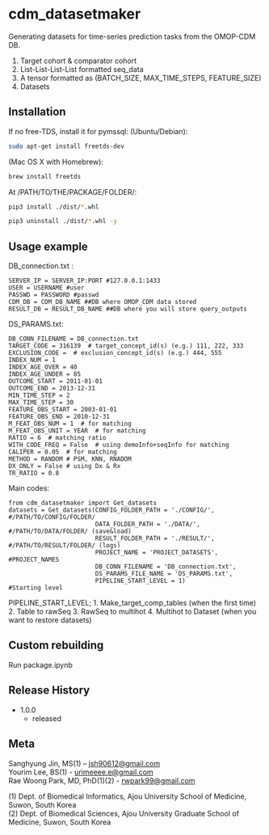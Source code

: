 # cdm_datasetmaker

Generating datasets for time-series prediction tasks from the OMOP-CDM DB.
1. Target cohort & comparator cohort
2. List-List-List-List formatted seq_data
3. A tensor formatted as (BATCH_SIZE, MAX_TIME_STEPS, FEATURE_SIZE)
4. Datasets


## Installation

If no free-TDS, install it for pymssql:
(Ubuntu/Debian):
```sh
sudo apt-get install freetds-dev
```
(Mac OS X with Homebrew):
```sh
brew install freetds
```

At /PATH/TO/THE/PACKAGE/FOLDER/:

```sh
pip3 install ./dist/*.whl
```
```sh
pip3 uninstall ./dist/*.whl -y
```

## Usage example

DB_connection.txt :
```
SERVER_IP = SERVER_IP:PORT #127.0.0.1:1433
USER = USERNAME #user
PASSWD = PASSWORD #passwd
CDM_DB = CDM_DB_NAME ##DB where OMOP_CDM data stored
RESULT_DB = RESULT_DB_NAME ##DB where you will store query_outputs
```

DS_PARAMS.txt:
```
DB_CONN_FILENAME = DB_connection.txt
TARGET_CODE = 316139  # target_concept_id(s) (e.g.) 111, 222, 333
EXCLUSION_CODE =  # exclusion_concept_id(s) (e.g.) 444, 555
INDEX_NUM = 1 
INDEX_AGE_OVER = 40
INDEX_AGE_UNDER = 85
OUTCOME_START = 2011-01-01
OUTCOME_END = 2013-12-31
MIN_TIME_STEP = 2
MAX_TIME_STEP = 30
FEATURE_OBS_START = 2003-01-01
FEATURE_OBS_END = 2010-12-31
M_FEAT_OBS_NUM = 1  # for matching
M_FEAT_OBS_UNIT = YEAR  # for matching
RATIO = 6  # matching ratio
WITH_CODE_FREQ = False  # using demoInfo+seqInfo for matching
CALIPER = 0.05  # for matching
METHOD = RANDOM # PSM, KNN, RNADOM
DX_ONLY = False # using Dx & Rx
TR_RATIO = 0.8
```

Main codes:
```
from cdm_datasetmaker import Get_datasets
datasets = Get_datasets(CONFIG_FOLDER_PATH = './CONFIG/',       #/PATH/TO/CONFIG/FOLDER/
                        DATA_FOLDER_PATH = './DATA/',           #/PATH/TO/DATA/FOLDER/ (save&load)
                        RESULT_FOLDER_PATH = './RESULT/',       #/PATH/TO/RESULT/FOLDER/ (logs)
                        PROJECT_NAME = 'PROJECT_DATASETS',      #PROJECT_NAMES
                        DB_CONN_FILENAME = 'DB_connection.txt',
                        DS_PARAMS_FILE_NAME = 'DS_PARAMS.txt', 
                        PIPELINE_START_LEVEL = 1)               #Starting level
```
PIPELINE_START_LEVEL; 
    1. Make_target_comp_tables  (when the first time)
    2. Table to rawSeq
    3. RawSeq to multihot
    4. Multihot to Dataset      (when you want to restore datasets)

## Custom rebuilding

Run package.ipynb

## Release History

* 1.0.0
    * released

## Meta

Sanghyung Jin, MS(1) – jsh90612@gmail.com  
Yourim Lee, BS(1) - urimeeee.e@gmail.com  
Rae Woong Park, MD, PhD(1)(2) - rwpark99@gmail.com  

(1) Dept. of Biomedical Informatics, Ajou University School of Medicine, Suwon, South Korea  
(2) Dept. of Biomedical Sciences, Ajou University Graduate School of Medicine, Suwon, South Korea  

